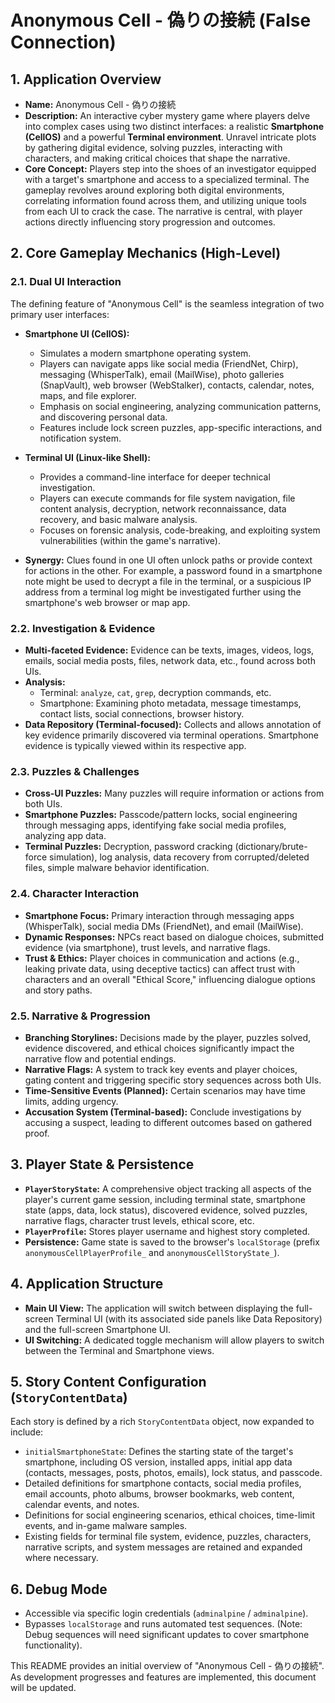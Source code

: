 # Anonymous Cell - 偽りの接続 (False Connection)

## 1. Application Overview

*   **Name:** Anonymous Cell - 偽りの接続
*   **Description:** An interactive cyber mystery game where players delve into complex cases using two distinct interfaces: a realistic **Smartphone (CellOS)** and a powerful **Terminal environment**. Unravel intricate plots by gathering digital evidence, solving puzzles, interacting with characters, and making critical choices that shape the narrative.
*   **Core Concept:** Players step into the shoes of an investigator equipped with a target's smartphone and access to a specialized terminal. The gameplay revolves around exploring both digital environments, correlating information found across them, and utilizing unique tools from each UI to crack the case. The narrative is central, with player actions directly influencing story progression and outcomes.

## 2. Core Gameplay Mechanics (High-Level)

### 2.1. Dual UI Interaction
The defining feature of "Anonymous Cell" is the seamless integration of two primary user interfaces:

*   **Smartphone UI (CellOS):**
    *   Simulates a modern smartphone operating system.
    *   Players can navigate apps like social media (FriendNet, Chirp), messaging (WhisperTalk), email (MailWise), photo galleries (SnapVault), web browser (WebStalker), contacts, calendar, notes, maps, and file explorer.
    *   Emphasis on social engineering, analyzing communication patterns, and discovering personal data.
    *   Features include lock screen puzzles, app-specific interactions, and notification system.

*   **Terminal UI (Linux-like Shell):**
    *   Provides a command-line interface for deeper technical investigation.
    *   Players can execute commands for file system navigation, file content analysis, decryption, network reconnaissance, data recovery, and basic malware analysis.
    *   Focuses on forensic analysis, code-breaking, and exploiting system vulnerabilities (within the game's narrative).

*   **Synergy:** Clues found in one UI often unlock paths or provide context for actions in the other. For example, a password found in a smartphone note might be used to decrypt a file in the terminal, or a suspicious IP address from a terminal log might be investigated further using the smartphone's web browser or map app.

### 2.2. Investigation & Evidence
*   **Multi-faceted Evidence:** Evidence can be texts, images, videos, logs, emails, social media posts, files, network data, etc., found across both UIs.
*   **Analysis:**
    *   Terminal: `analyze`, `cat`, `grep`, decryption commands, etc.
    *   Smartphone: Examining photo metadata, message timestamps, contact lists, social connections, browser history.
*   **Data Repository (Terminal-focused):** Collects and allows annotation of key evidence primarily discovered via terminal operations. Smartphone evidence is typically viewed within its respective app.

### 2.3. Puzzles & Challenges
*   **Cross-UI Puzzles:** Many puzzles will require information or actions from both UIs.
*   **Smartphone Puzzles:** Passcode/pattern locks, social engineering through messaging apps, identifying fake social media profiles, analyzing app data.
*   **Terminal Puzzles:** Decryption, password cracking (dictionary/brute-force simulation), log analysis, data recovery from corrupted/deleted files, simple malware behavior identification.

### 2.4. Character Interaction
*   **Smartphone Focus:** Primary interaction through messaging apps (WhisperTalk), social media DMs (FriendNet), and email (MailWise).
*   **Dynamic Responses:** NPCs react based on dialogue choices, submitted evidence (via smartphone), trust levels, and narrative flags.
*   **Trust & Ethics:** Player choices in communication and actions (e.g., leaking private data, using deceptive tactics) can affect trust with characters and an overall "Ethical Score," influencing dialogue options and story paths.

### 2.5. Narrative & Progression
*   **Branching Storylines:** Decisions made by the player, puzzles solved, evidence discovered, and ethical choices significantly impact the narrative flow and potential endings.
*   **Narrative Flags:** A system to track key events and player choices, gating content and triggering specific story sequences across both UIs.
*   **Time-Sensitive Events (Planned):** Certain scenarios may have time limits, adding urgency.
*   **Accusation System (Terminal-based):** Conclude investigations by accusing a suspect, leading to different outcomes based on gathered proof.

## 3. Player State & Persistence
*   **`PlayerStoryState`:** A comprehensive object tracking all aspects of the player's current game session, including terminal state, smartphone state (apps, data, lock status), discovered evidence, solved puzzles, narrative flags, character trust levels, ethical score, etc.
*   **`PlayerProfile`:** Stores player username and highest story completed.
*   **Persistence:** Game state is saved to the browser's `localStorage` (prefix `anonymousCellPlayerProfile_` and `anonymousCellStoryState_`).

## 4. Application Structure
*   **Main UI View:** The application will switch between displaying the full-screen Terminal UI (with its associated side panels like Data Repository) and the full-screen Smartphone UI.
*   **UI Switching:** A dedicated toggle mechanism will allow players to switch between the Terminal and Smartphone views.

## 5. Story Content Configuration (`StoryContentData`)
Each story is defined by a rich `StoryContentData` object, now expanded to include:
*   `initialSmartphoneState`: Defines the starting state of the target's smartphone, including OS version, installed apps, initial app data (contacts, messages, posts, photos, emails), lock status, and passcode.
*   Detailed definitions for smartphone contacts, social media profiles, email accounts, photo albums, browser bookmarks, web content, calendar events, and notes.
*   Definitions for social engineering scenarios, ethical choices, time-limit events, and in-game malware samples.
*   Existing fields for terminal file system, evidence, puzzles, characters, narrative scripts, and system messages are retained and expanded where necessary.

## 6. Debug Mode
*   Accessible via specific login credentials (`adminalpine` / `adminalpine`).
*   Bypasses `localStorage` and runs automated test sequences. (Note: Debug sequences will need significant updates to cover smartphone functionality).

This README provides an initial overview of "Anonymous Cell - 偽りの接続". As development progresses and features are implemented, this document will be updated.
